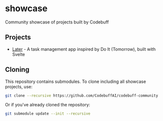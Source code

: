 # showcase
Community showcase of projects built by Codebuff

## Projects

- [Later](https://github.com/narthur/later) - A task management app inspired by Do It (Tomorrow), built with Svelte

## Cloning

This repository contains submodules. To clone including all showcase projects, use:

```bash
git clone --recursive https://github.com/CodebuffAI/codebuff-community.git
```

Or if you've already cloned the repository:

```bash
git submodule update --init --recursive
```
